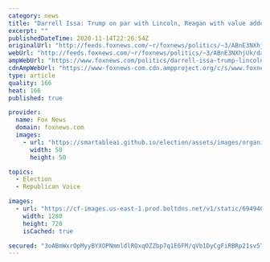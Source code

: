```yaml
---
category: news
title: "Darrell Issa: Trump on par with Lincoln, Reagan with value added to the Republican Party"
excerpt: ""
publishedDateTime: 2020-11-14T22:26:54Z
originalUrl: "http://feeds.foxnews.com/~r/foxnews/politics/~3/ABnE3NXhjUk/darrell-issa-trump-lincoln-reagan-value-to-republican-party"
webUrl: "http://feeds.foxnews.com/~r/foxnews/politics/~3/ABnE3NXhjUk/darrell-issa-trump-lincoln-reagan-value-to-republican-party"
ampWebUrl: "https://www.foxnews.com/politics/darrell-issa-trump-lincoln-reagan-value-to-republican-party.amp"
cdnAmpWebUrl: "https://www-foxnews-com.cdn.ampproject.org/c/s/www.foxnews.com/politics/darrell-issa-trump-lincoln-reagan-value-to-republican-party.amp"
type: article
quality: 166
heat: 166
published: true

provider:
  name: Fox News
  domain: foxnews.com
  images:
    - url: "https://smartableai.github.io/election/assets/images/organizations/foxnews.com-50x50.jpg"
      width: 50
      height: 50

topics:
  - Election
  - Republican Voice

images:
  - url: "https://cf-images.us-east-1.prod.boltdns.net/v1/static/694940094001/ee0c5fb7-89f6-497f-bb85-9e7c233cdde5/b552cba5-dad2-42a4-97d2-09d5b9d5b151/1280x720/match/image.jpg"
    width: 1280
    height: 720
    isCached: true

secured: "3oABmWxrOpMyyBYXOPNmmldlROxqOZZbp7q1E6FM/qVb1DyCgFiRBRp21sv5TlUgJfDDDjdBR09MjTCacnDrm3dfg9Jm0w0R/Jg+jH9skHM22DMg9NQP9aWbx34pQbILKsDOIuOrclHIFZQ+GmmOCjzscCqxsPmUtaWiswsf/soRILdvMzpLt6tF4yGBEnzKRPurJuNseOpFRrzJjU3HC9+qsoMKqrLlPAoYYz7rtPmkJcQgPtX+Y3N3YkZzvdWVGHQ42LWiqdj+pJl21xhFJbT8NniCf/EjvS8p3q2A3DIjPqtGpDS8C7qUjVxuRls5yjzYP/EuympIcCL3Ue15clq1kGaiSeb14QxVhUr0zLU=;P7TJJLntmlYN0FPpjHLJgg=="
---
```


